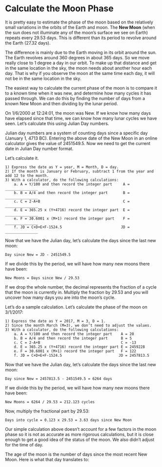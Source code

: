 Calculate the Moon Phase
========================

It is pretty easy to estimate the phase of the moon based on the relatively small variations in the orbits
of the Earth and moon. The **New Moon** (when the sun does not illuminate any of the moon’s surface we
see on Earth) repeats every 29.53 days. This is different than its period to revolve around the Earth
(27.32 days).

The difference is mainly due to the Earth moving in its orbit around the sun. The Earth
revolves around 360 degrees in about 365 days. So we move really close to 1 degree a day in our orbit.
To make up that distance and get in the same location in the sky, the moon needs about another hour
each day. That is why if you observe the moon at the same time each day, it will not be in the same
location in the sky.

The easiest way to calculate the current phase of the moon is to compare it to a known time when it
was new, and determine how many cycles it has passed through. We can do this by finding the number
of days from a known New Moon and then dividing by the lunar period.

On 1/6/2000 at 12:24:01, the moon was New. If we know how many days have elapsed since that time,
we can know how many lunar cycles we have seen. Let’s calculate this using Julian Day numbers.

Julian day numbers are a system of counting days since a specific day (January 1, 4713 BC). Entering the
above date of the New Moon in an online calculator gives the value of 2451549.5. Now we need to get
the current date in Julian Day number format.

Let’s calculate it.

    1) Express the date as Y = year, M = Month, D = day.
    2) If the month is January or February, subtract 1 from the year and add 12 to the month.
    3) With a calculator, do the following calculations:
        a. A = Y/100 and then record the integer part     A = _______________
        b. B = A/4 and then record the integer part       B = _______________
        c. C = 2-A+B                                      C = _______________
        d. E = 365.25 x (Y+4716) record the integer part  E = _______________
        e. F = 30.6001 x (M+1) record the integer part    F = _______________
        f. JD = C+D+E+F-1524.5                           JD = _______________

Now that we have the Julian day, let’s calculate the days since the last new moon:

    Day since New = JD - 2451549.5

If we divide this by the period, we will have how many new moons there have been:

    New Moons = Days since New / 29.53

If we drop the whole number, the decimal represents the fraction of a cycle that the moon is currently
in. Multiply the fraction by 29.53 and you will uncover how many days you are into the moon’s cycle.

Let’s do a sample calculation. Let’s calculate the phase of the moon on 3/1/2017:

    1) Express the date as Y = 2017, M = 3, D = 1.
    2) Since the month March (M=3), we don’t need to adjust the values.
    3) With a calculator, do the following calculations:
        a. A = Y/100 and then record the integer part    A = 20
        b. B = A/4 and then record the integer part      B = 5
        c. C = 2-A+B                                     C = -13
        d. E = 365.25 x (Y+4716) record the integer part E = 2459228
        e. F = 30.6001 x (M+1) record the integer part   F = 122
        f. JD = C+D+E+F-1524.5                          JD = 2457813.5

Now that we have the Julian day, let’s calculate the days since the last new moon:

    Day since New = 2457813.5 - 2451549.5 = 6264 days

If we divide this by the period, we will have how many new moons there have been:

    New Moons = 6264 / 29.53 = 212.123 cycles

Now, multiply the fractional part by 29.53:

    Days into cycle = 0.123 x 29.53 = 3.63 days since New Moon

Our simple calculation above doesn’t account for a few factors in the moon phase so it is not as
accurate as more rigorous calculations, but it is close enough to get a good idea of the status of the
moon. We also didn’t adjust for the time of day.

The age of the moon is the number of days since the most recent New Moon. Here is what that day
translates to:
